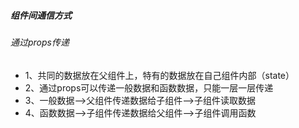 ##### 组件间通信方式
###### 通过props传递
- 1、共同的数据放在父组件上，特有的数据放在自己组件内部（state）
- 2、通过props可以传递一般数据和函数数据，只能一层一层传递
- 3、一般数据-->父组件传递数据给子组件-->子组件读取数据
- 4、函数数据-->子组件传递数据给父组件-->子组件调用函数